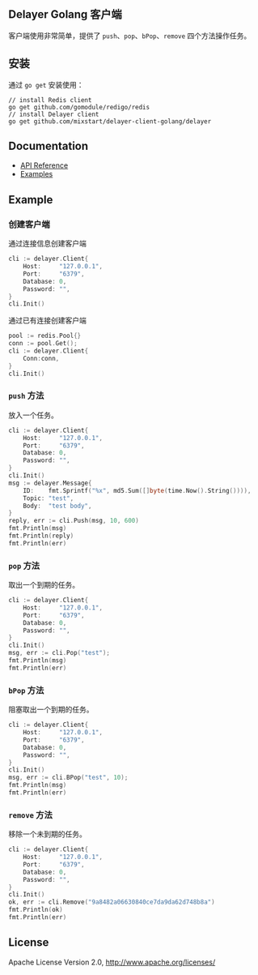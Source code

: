 ## Delayer Golang 客户端

客户端使用非常简单，提供了 `push`、`pop`、`bPop`、`remove` 四个方法操作任务。

## 安装

通过 `go get` 安装使用：

```shell
// install Redis client
go get github.com/gomodule/redigo/redis
// install Delayer client
go get github.com/mixstart/delayer-client-golang/delayer
```

## Documentation

- [API Reference](https://godoc.org/github.com/mixbasic/delayer-client-golang/delayer)
- [Examples](https://godoc.org/github.com/mixbasic/delayer-client-golang/delayer#pkg-examples)

## Example

### 创建客户端

通过连接信息创建客户端

```go
cli := delayer.Client{
    Host:     "127.0.0.1",
    Port:     "6379",
    Database: 0,
    Password: "",
}
cli.Init()
```

通过已有连接创建客户端

```go
pool := redis.Pool{}
conn := pool.Get();
cli := delayer.Client{
    Conn:conn,
}
cli.Init()
```

### `push` 方法

放入一个任务。

```go
cli := delayer.Client{
    Host:     "127.0.0.1",
    Port:     "6379",
    Database: 0,
    Password: "",
}
cli.Init()
msg := delayer.Message{
    ID:    fmt.Sprintf("%x", md5.Sum([]byte(time.Now().String()))),
    Topic: "test",
    Body:  "test body",
}
reply, err := cli.Push(msg, 10, 600)
fmt.Println(msg)
fmt.Println(reply)
fmt.Println(err)
```

### `pop` 方法

取出一个到期的任务。

```go
cli := delayer.Client{
    Host:     "127.0.0.1",
    Port:     "6379",
    Database: 0,
    Password: "",
}
cli.Init()
msg, err := cli.Pop("test");
fmt.Println(msg)
fmt.Println(err)
```

### `bPop` 方法

阻塞取出一个到期的任务。

```go
cli := delayer.Client{
    Host:     "127.0.0.1",
    Port:     "6379",
    Database: 0,
    Password: "",
}
cli.Init()
msg, err := cli.BPop("test", 10);
fmt.Println(msg)
fmt.Println(err)
```

### `remove` 方法

移除一个未到期的任务。

```go
cli := delayer.Client{
    Host:     "127.0.0.1",
    Port:     "6379",
    Database: 0,
    Password: "",
}
cli.Init()
ok, err := cli.Remove("9a8482a06630840ce7da9da62d748b8a")
fmt.Println(ok)
fmt.Println(err)
```

## License

Apache License Version 2.0, http://www.apache.org/licenses/

